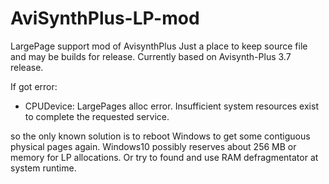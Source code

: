 # AviSynthPlus-LP-mod
LargePage support mod of AvisynthPlus
Just a place to keep source file and may be builds for release.
Currently based on Avisynth-Plus 3.7 release.

If got error: 

- CPUDevice: LargePages alloc error. Insufficient system resources exist to complete the requested service. 

 so the only known solution is to reboot Windows to get some contiguous physical pages again. Windows10 possibly reserves about 256 MB or memory for LP allocations. Or try to found and use RAM defragmentator at system runtime.

